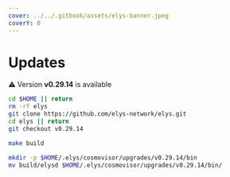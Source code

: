 ```yaml
---
cover: ../../.gitbook/assets/elys-banner.jpeg
coverY: 0
---
```


# Updates

⚠️ Version **v0.29.14** is available

```bash
cd $HOME || return
rm -rf elys
git clone https://github.com/elys-network/elys.git
cd elys || return
git checkout v0.29.14

make build

mkdir -p $HOME/.elys/cosmovisor/upgrades/v0.29.14/bin
mv build/elysd $HOME/.elys/cosmovisor/upgrades/v0.29.14/bin/
```
